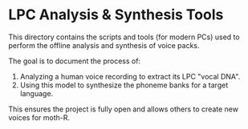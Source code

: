 # LPC Analysis & Synthesis Tools

This directory contains the scripts and tools (for modern PCs) used to perform the offline analysis and synthesis of voice packs.

The goal is to document the process of:
1. Analyzing a human voice recording to extract its LPC "vocal DNA".
2. Using this model to synthesize the phoneme banks for a target language.

This ensures the project is fully open and allows others to create new voices for moth-R.
